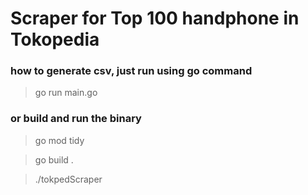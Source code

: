 # Scraper for Top 100 handphone in Tokopedia

### how to generate csv, just run using go command

> go run main.go

### or build and run the binary

> go mod tidy

> go build .

> ./tokpedScraper
